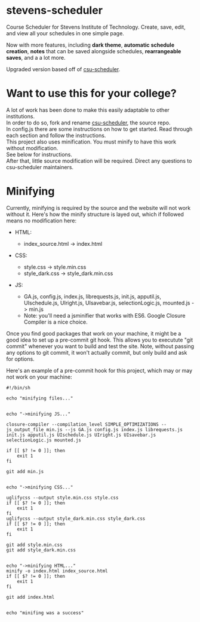 # stevens-scheduler
Course Scheduler for Stevens Institute of Technology. Create, save, edit, and view all your schedules in one simple page.

Now with more features, including **dark theme**, **automatic schedule creation**, **notes** that can be saved alongside schedules, **rearrangeable saves**, and a a lot more.

Upgraded version based off of [csu-scheduler](https://github.com/Shizcow/csu-scheduler).


# Want to use this for your college?  
A lot of work has been done to make this easily adaptable to other institutions.  
In order to do so, fork and rename [csu-scheduler](https://github.com/Shizcow/csu-scheduler), the source repo.   
In config.js there are some instructions on how to get started. Read through each section and follow the instructions.  
This project also uses minification. You must minify to have this work without modification.  
See below for instructions.  
After that, little source modification will be required. Direct any questions to csu-scheduler maintainers.  
  
  
# Minifying
Currently, minifying is required by the source and the website will not work without it.
Here's how the minify structure is layed out, which if followed means no modification here:

- HTML:
    - index_source.html -> index.html
  
- CSS:
    - style.css -> style.min.css
    - style_dark.css -> style_dark.min.css
  
- JS:
    - GA.js, config.js, index.js, librequests.js, init.js, apputil.js, UIschedule.js, UIright.js, UIsavebar.js, selectionLogic.js, mounted.js -> min.js
    - Note: you'll need a jsminifier that works with ES6. Google Closure Compiler is a nice choice.


Once you find good packages that work on your machine, it might be a good idea to set up a pre-commit git hook.
This allows you to executute "git commit" whenever you want to build and test the site. Note, without passing any
options to git commit, it won't actually commit, but only build and ask for options.


Here's an example of a pre-commit hook for this project, which may or may not work on your machine:
```
#!/bin/sh

echo "minifying files..."


echo "->minifying JS..."

closure-compiler --compilation_level SIMPLE_OPTIMIZATIONS --js_output_file min.js --js GA.js config.js index.js librequests.js init.js apputil.js UIschedule.js UIright.js UIsavebar.js selectionLogic.js mounted.js

if [[ $? != 0 ]]; then 
    exit 1
fi

git add min.js


echo "->minifying CSS..."

uglifycss --output style.min.css style.css
if [[ $? != 0 ]]; then 
    exit 1
fi
uglifycss --output style_dark.min.css style_dark.css
if [[ $? != 0 ]]; then 
    exit 1
fi

git add style.min.css
git add style_dark.min.css


echo "->minifying HTML..."
minify -o index.html index_source.html
if [[ $? != 0 ]]; then 
    exit 1
fi

git add index.html


echo "minifing was a success"
```

